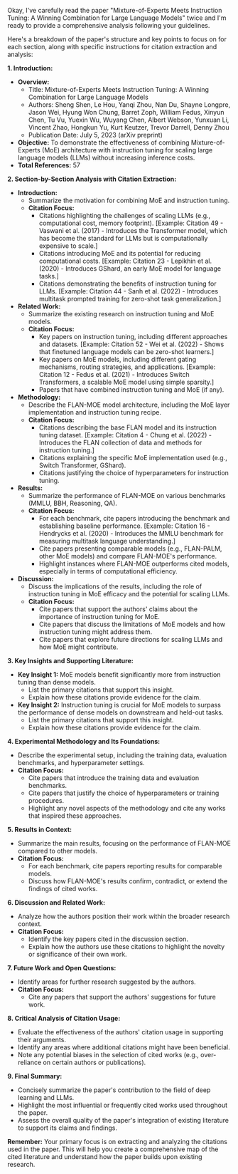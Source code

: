 Okay, I've carefully read the paper "Mixture-of-Experts Meets Instruction Tuning: A Winning Combination for Large Language Models" twice and I'm ready to provide a comprehensive analysis following your guidelines. 

Here's a breakdown of the paper's structure and key points to focus on for each section, along with specific instructions for citation extraction and analysis:

**1. Introduction:**

* **Overview:**
    * Title: Mixture-of-Experts Meets Instruction Tuning: A Winning Combination for Large Language Models
    * Authors: Sheng Shen, Le Hou, Yanqi Zhou, Nan Du, Shayne Longpre, Jason Wei, Hyung Won Chung, Barret Zoph, William Fedus, Xinyun Chen, Tu Vu, Yuexin Wu, Wuyang Chen, Albert Webson, Yunxuan Li, Vincent Zhao, Hongkun Yu, Kurt Keutzer, Trevor Darrell, Denny Zhou
    * Publication Date: July 5, 2023 (arXiv preprint)
* **Objective:** To demonstrate the effectiveness of combining Mixture-of-Experts (MoE) architecture with instruction tuning for scaling large language models (LLMs) without increasing inference costs.
* **Total References:** 57

**2. Section-by-Section Analysis with Citation Extraction:**

* **Introduction:**
    * Summarize the motivation for combining MoE and instruction tuning.
    * **Citation Focus:**
        * Citations highlighting the challenges of scaling LLMs (e.g., computational cost, memory footprint). [Example: Citation 49 - Vaswani et al. (2017) - Introduces the Transformer model, which has become the standard for LLMs but is computationally expensive to scale.]
        * Citations introducing MoE and its potential for reducing computational costs. [Example: Citation 23 - Lepikhin et al. (2020) - Introduces GShard, an early MoE model for language tasks.]
        * Citations demonstrating the benefits of instruction tuning for LLMs. [Example: Citation 44 - Sanh et al. (2022) - Introduces multitask prompted training for zero-shot task generalization.]
* **Related Work:**
    * Summarize the existing research on instruction tuning and MoE models.
    * **Citation Focus:**
        * Key papers on instruction tuning, including different approaches and datasets. [Example: Citation 52 - Wei et al. (2022) - Shows that finetuned language models can be zero-shot learners.]
        * Key papers on MoE models, including different gating mechanisms, routing strategies, and applications. [Example: Citation 12 - Fedus et al. (2021) - Introduces Switch Transformers, a scalable MoE model using simple sparsity.]
        * Papers that have combined instruction tuning and MoE (if any).
* **Methodology:**
    * Describe the FLAN-MOE model architecture, including the MoE layer implementation and instruction tuning recipe.
    * **Citation Focus:**
        * Citations describing the base FLAN model and its instruction tuning dataset. [Example: Citation 4 - Chung et al. (2022) - Introduces the FLAN collection of data and methods for instruction tuning.]
        * Citations explaining the specific MoE implementation used (e.g., Switch Transformer, GShard).
        * Citations justifying the choice of hyperparameters for instruction tuning.
* **Results:**
    * Summarize the performance of FLAN-MOE on various benchmarks (MMLU, BBH, Reasoning, QA).
    * **Citation Focus:**
        * For each benchmark, cite papers introducing the benchmark and establishing baseline performance. [Example: Citation 16 - Hendrycks et al. (2020) - Introduces the MMLU benchmark for measuring multitask language understanding.]
        * Cite papers presenting comparable models (e.g., FLAN-PALM, other MoE models) and compare FLAN-MOE's performance.
        * Highlight instances where FLAN-MOE outperforms cited models, especially in terms of computational efficiency.
* **Discussion:**
    * Discuss the implications of the results, including the role of instruction tuning in MoE efficacy and the potential for scaling LLMs.
    * **Citation Focus:**
        * Cite papers that support the authors' claims about the importance of instruction tuning for MoE.
        * Cite papers that discuss the limitations of MoE models and how instruction tuning might address them.
        * Cite papers that explore future directions for scaling LLMs and how MoE might contribute.

**3. Key Insights and Supporting Literature:**

* **Key Insight 1:** MoE models benefit significantly more from instruction tuning than dense models.
    * List the primary citations that support this insight.
    * Explain how these citations provide evidence for the claim.
* **Key Insight 2:** Instruction tuning is crucial for MoE models to surpass the performance of dense models on downstream and held-out tasks.
    * List the primary citations that support this insight.
    * Explain how these citations provide evidence for the claim.

**4. Experimental Methodology and Its Foundations:**

* Describe the experimental setup, including the training data, evaluation benchmarks, and hyperparameter settings.
* **Citation Focus:**
    * Cite papers that introduce the training data and evaluation benchmarks.
    * Cite papers that justify the choice of hyperparameters or training procedures.
    * Highlight any novel aspects of the methodology and cite any works that inspired these approaches.

**5. Results in Context:**

* Summarize the main results, focusing on the performance of FLAN-MOE compared to other models.
* **Citation Focus:**
    * For each benchmark, cite papers reporting results for comparable models.
    * Discuss how FLAN-MOE's results confirm, contradict, or extend the findings of cited works.

**6. Discussion and Related Work:**

* Analyze how the authors position their work within the broader research context.
* **Citation Focus:**
    * Identify the key papers cited in the discussion section.
    * Explain how the authors use these citations to highlight the novelty or significance of their own work.

**7. Future Work and Open Questions:**

* Identify areas for further research suggested by the authors.
* **Citation Focus:**
    * Cite any papers that support the authors' suggestions for future work.

**8. Critical Analysis of Citation Usage:**

* Evaluate the effectiveness of the authors' citation usage in supporting their arguments.
* Identify any areas where additional citations might have been beneficial.
* Note any potential biases in the selection of cited works (e.g., over-reliance on certain authors or publications).

**9. Final Summary:**

* Concisely summarize the paper's contribution to the field of deep learning and LLMs.
* Highlight the most influential or frequently cited works used throughout the paper.
* Assess the overall quality of the paper's integration of existing literature to support its claims and findings.

**Remember:** Your primary focus is on extracting and analyzing the citations used in the paper. This will help you create a comprehensive map of the cited literature and understand how the paper builds upon existing research. 
